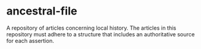 # ancestral-file
A repository of articles concerning local history.
The articles in this repository must adhere to a structure that includes an authoritative source for each assertion.
